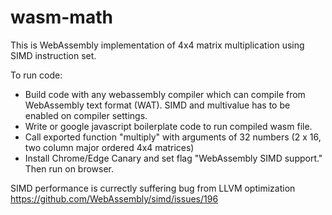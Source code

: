 # wasm-math

This is WebAssembly implementation of 4x4 matrix multiplication using SIMD instruction set.

To run code:
 - Build code with any webassembly compiler which can compile from WebAssembly text format (WAT). SIMD and multivalue has to be enabled on compiler settings.
 - Write or google javascript boilerplate code to run compiled wasm file.
 - Call exported function "multiply" with arguments of 32 numbers (2 x 16, two column major ordered 4x4 matrices)
 - Install Chrome/Edge Canary and set flag "WebAssembly SIMD support." Then run on browser.

SIMD performance is currectly suffering bug from LLVM optimization https://github.com/WebAssembly/simd/issues/196
